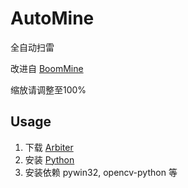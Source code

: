 # AutoMine

全自动扫雷

改进自 [BoomMine](https://github.com/ArtrixTech/BoomMine)

缩放请调整至100%

## Usage

1. 下载 [Arbiter](https://minesweepergame.com/download/arbiter.php)
2. 安装 [Python](https://www.python.org/downloads/release/python-3913/)
3. 安装依赖 pywin32, opencv-python 等


